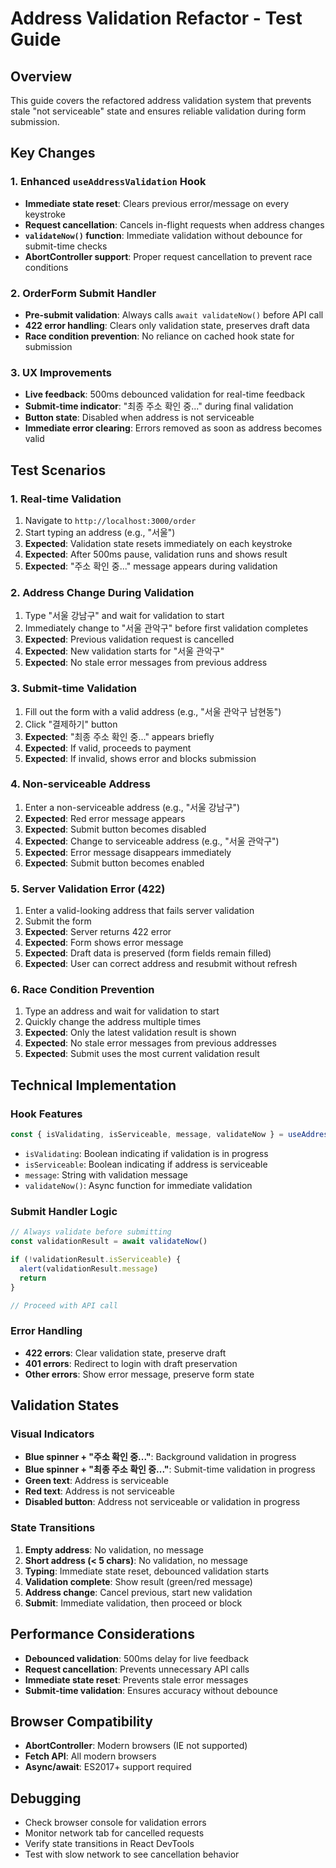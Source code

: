# Address Validation Refactor - Test Guide

## Overview
This guide covers the refactored address validation system that prevents stale "not serviceable" state and ensures reliable validation during form submission.

## Key Changes

### 1. Enhanced `useAddressValidation` Hook
- **Immediate state reset**: Clears previous error/message on every keystroke
- **Request cancellation**: Cancels in-flight requests when address changes
- **`validateNow()` function**: Immediate validation without debounce for submit-time checks
- **AbortController support**: Proper request cancellation to prevent race conditions

### 2. OrderForm Submit Handler
- **Pre-submit validation**: Always calls `await validateNow()` before API call
- **422 error handling**: Clears only validation state, preserves draft data
- **Race condition prevention**: No reliance on cached hook state for submission

### 3. UX Improvements
- **Live feedback**: 500ms debounced validation for real-time feedback
- **Submit-time indicator**: "최종 주소 확인 중..." during final validation
- **Button state**: Disabled when address is not serviceable
- **Immediate error clearing**: Errors removed as soon as address becomes valid

## Test Scenarios

### 1. Real-time Validation
1. Navigate to `http://localhost:3000/order`
2. Start typing an address (e.g., "서울")
3. **Expected**: Validation state resets immediately on each keystroke
4. **Expected**: After 500ms pause, validation runs and shows result
5. **Expected**: "주소 확인 중..." message appears during validation

### 2. Address Change During Validation
1. Type "서울 강남구" and wait for validation to start
2. Immediately change to "서울 관악구" before first validation completes
3. **Expected**: Previous validation request is cancelled
4. **Expected**: New validation starts for "서울 관악구"
5. **Expected**: No stale error messages from previous address

### 3. Submit-time Validation
1. Fill out the form with a valid address (e.g., "서울 관악구 남현동")
2. Click "결제하기" button
3. **Expected**: "최종 주소 확인 중..." appears briefly
4. **Expected**: If valid, proceeds to payment
5. **Expected**: If invalid, shows error and blocks submission

### 4. Non-serviceable Address
1. Enter a non-serviceable address (e.g., "서울 강남구")
2. **Expected**: Red error message appears
3. **Expected**: Submit button becomes disabled
4. **Expected**: Change to serviceable address (e.g., "서울 관악구")
5. **Expected**: Error message disappears immediately
6. **Expected**: Submit button becomes enabled

### 5. Server Validation Error (422)
1. Enter a valid-looking address that fails server validation
2. Submit the form
3. **Expected**: Server returns 422 error
4. **Expected**: Form shows error message
5. **Expected**: Draft data is preserved (form fields remain filled)
6. **Expected**: User can correct address and resubmit without refresh

### 6. Race Condition Prevention
1. Type an address and wait for validation to start
2. Quickly change the address multiple times
3. **Expected**: Only the latest validation result is shown
4. **Expected**: No stale error messages from previous addresses
5. **Expected**: Submit uses the most current validation result

## Technical Implementation

### Hook Features
```typescript
const { isValidating, isServiceable, message, validateNow } = useAddressValidation(address)
```

- `isValidating`: Boolean indicating if validation is in progress
- `isServiceable`: Boolean indicating if address is serviceable
- `message`: String with validation message
- `validateNow()`: Async function for immediate validation

### Submit Handler Logic
```typescript
// Always validate before submitting
const validationResult = await validateNow()

if (!validationResult.isServiceable) {
  alert(validationResult.message)
  return
}

// Proceed with API call
```

### Error Handling
- **422 errors**: Clear validation state, preserve draft
- **401 errors**: Redirect to login with draft preservation
- **Other errors**: Show error message, preserve form state

## Validation States

### Visual Indicators
- **Blue spinner + "주소 확인 중..."**: Background validation in progress
- **Blue spinner + "최종 주소 확인 중..."**: Submit-time validation in progress
- **Green text**: Address is serviceable
- **Red text**: Address is not serviceable
- **Disabled button**: Address not serviceable or validation in progress

### State Transitions
1. **Empty address**: No validation, no message
2. **Short address (< 5 chars)**: No validation, no message
3. **Typing**: Immediate state reset, debounced validation starts
4. **Validation complete**: Show result (green/red message)
5. **Address change**: Cancel previous, start new validation
6. **Submit**: Immediate validation, then proceed or block

## Performance Considerations
- **Debounced validation**: 500ms delay for live feedback
- **Request cancellation**: Prevents unnecessary API calls
- **Immediate state reset**: Prevents stale error messages
- **Submit-time validation**: Ensures accuracy without debounce

## Browser Compatibility
- **AbortController**: Modern browsers (IE not supported)
- **Fetch API**: All modern browsers
- **Async/await**: ES2017+ support required

## Debugging
- Check browser console for validation errors
- Monitor network tab for cancelled requests
- Verify state transitions in React DevTools
- Test with slow network to see cancellation behavior
